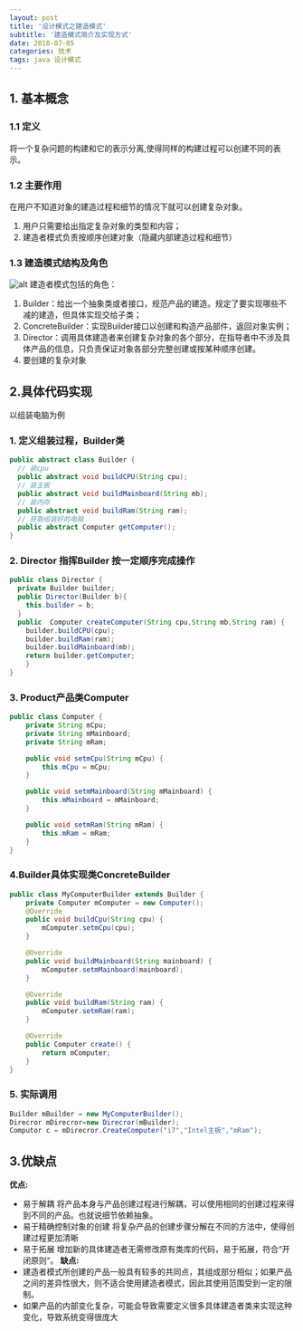 ```yaml
---
layout: post
title: '设计模式之建造模式'
subtitle: '建造模式简介及实现方式'
date: 2018-07-05
categories: 技术
tags: java 设计模式
---
```


## 1. 基本概念
### 1.1 定义
将一个复杂问题的构建和它的表示分离,使得同样的构建过程可以创建不同的表示。

### 1.2 主要作用
在用户不知道对象的建造过程和细节的情况下就可以创建复杂对象。
  1. 用户只需要给出指定复杂对象的类型和内容；
  2. 建造者模式负责按顺序创建对象（隐藏内部建造过程和细节）

### 1.3 建造模式结构及角色
![alt](http://tale.rdk.fun:9000/upload/2018/04/4ps423nqdojo5rl2qkff169rm1.gif)
建造者模式包括的角色：
  1. Builder：给出一个抽象类或者接口，规范产品的建造。规定了要实现哪些不减的建造，但具体实现交给子类；
  2. ConcreteBuilder：实现Builder接口以创建和构造产品部件，返回对象实例；
  3. Director：调用具体建造者来创建复杂对象的各个部分，在指导者中不涉及具体产品的信息，只负责保证对象各部分完整创建或按某种顺序创建。
  4. 要创建的复杂对象

## 2.具体代码实现
以组装电脑为例
### 1. 定义组装过程，Builder类
```java
public abstract class Builder {
  // 装cpu
  public abstract void buildCPU(String cpu);
  // 装主板
  public abstract void buildMainboard(String mb);
  // 装内存
  public abstract void buildRam(String ram);
  // 获取组装好的电脑
  public abstract Computer getComputer();
}
```  

### 2. Director 指挥Builder 按一定顺序完成操作
```java
public class Director {
  private Builder builder;
  public Director(Builder b){
    this.builder = b;
  }
  public  Computer createComputer(String cpu,String mb,String ram) {
    builder.buildCPU(cpu);
    builder.buildRam(ram);
    builder.buildMainboard(mb);
    return builder.getComputer;
    }
}
```  

### 3. Product产品类Computer
```java
public class Computer {
    private String mCpu;
    private String mMainboard;
    private String mRam;

    public void setmCpu(String mCpu) {
        this.mCpu = mCpu;
    }

    public void setmMainboard(String mMainboard) {
        this.mMainboard = mMainboard;
    }

    public void setmRam(String mRam) {
        this.mRam = mRam;
    }
}
```  

### 4.Builder具体实现类ConcreteBuilder
```java
public class MyComputerBuilder extends Builder {
    private Computer mComputer = new Computer();
    @Override
    public void buildCpu(String cpu) {
        mComputer.setmCpu(cpu);
    }

    @Override
    public void buildMainboard(String mainboard) {
        mComputer.setmMainboard(mainboard);
    }

    @Override
    public void buildRam(String ram) {
        mComputer.setmRam(ram);
    }

    @Override
    public Computer create() {
        return mComputer;
    }
}
```  

### 5. 实际调用
```java
Builder mBuilder = new MyComputerBuilder();
Direcror mDirecror=new Direcror(mBuilder);
Computor c = mDirecror.CreateComputer("i7","Intel主板","mRam");
```  

## 3.优缺点
**优点:**
- 易于解耦 
将产品本身与产品创建过程进行解耦，可以使用相同的创建过程来得到不同的产品。也就说细节依赖抽象。
- 易于精确控制对象的创建 
将复杂产品的创建步骤分解在不同的方法中，使得创建过程更加清晰
- 易于拓展 
增加新的具体建造者无需修改原有类库的代码，易于拓展，符合“开闭原则“。
**缺点:**
- 建造者模式所创建的产品一般具有较多的共同点，其组成部分相似；如果产品之间的差异性很大，则不适合使用建造者模式，因此其使用范围受到一定的限制。
- 如果产品的内部变化复杂，可能会导致需要定义很多具体建造者类来实现这种变化，导致系统变得很庞大